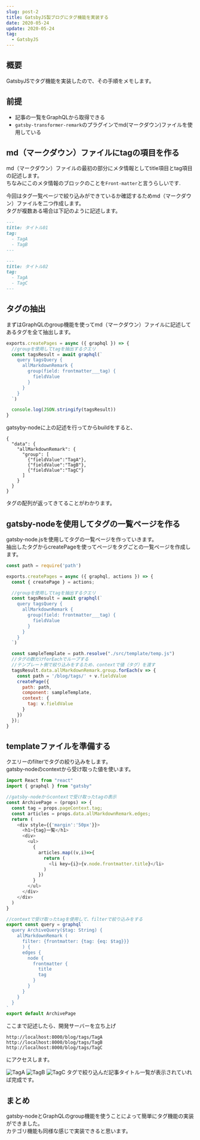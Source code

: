 ```yaml
---
slug: post-2
title: GatsbyJS製ブログにタグ機能を実装する
date: 2020-05-24
update: 2020-05-24
tag:
  - GatsbyJS
---
```


## 概要
GatsbyJSでタグ機能を実装したので、その手順をメモします。

## 前提
- 記事の一覧をGraphQLから取得できる
- `gatsby-transformer-remark`のプラグインでmd(マークダウン)ファイルを使用している

## md（マークダウン）ファイルにtagの項目を作る
md（マークダウン）ファイルの最初の部分にメタ情報としてtitle項目とtag項目の記述します。  
ちなみにこのメタ情報のブロックのことを`Front-matter`と言うらしいです.  

今回はタグ一覧ページで絞り込みができているか確認するためmd（マークダウン）ファイルを二つ作成します。  
タグが複数ある場合は下記のように記述します。

```yaml:title=index.md
---
title: タイトル01
tag:
  - TagA
  - TagB
---
```

```yaml:title=index2.md
---
title: タイトル02
tag:
  - TagA
  - TagC
---
```

## タグの抽出
まずはGraphQLのgroup機能を使ってmd（マークダウン）ファイルに記述してあるタグを全て抽出します。

```js:title=gatsby-node.js
exports.createPages = async ({ graphql }) => {
  //groupを使用してtagを抽出するクエリ
  const tagsResult = await graphql(`
    query tagsQuery {
      allMarkdownRemark {
        group(field: frontmatter___tag) {
          fieldValue
        }
      }
    }
  `)

  console.log(JSON.stringify(tagsResult))
}
```

gatsyby-nodeに上の記述を行ってからbuildをすると、

```json:title=shell
{
  "data": {
    "allMarkdownRemark": {
      "group": [
        {"fieldValue":"TagA"},
        {"fieldValue":"TagB"},
        {"fieldValue":"TagC"}
      ]
    }
  }
}
```

タグの配列が返ってきてることがわかります。

## gatsby-nodeを使用してタグの一覧ページを作る
gatsby-node.jsを使用してタグの一覧ページを作っていきます。  
抽出したタグからcreatePageを使ってページをタグごとの一覧ページを作成します。

```js:title=gatsby-node.js
const path = require('path')

exports.createPages = async ({ graphql, actions }) => {
  const { createPage } = actions;

  //groupを使用してtagを抽出するクエリ
  const tagsResult = await graphql(`
    query tagsQuery {
      allMarkdownRemark {
        group(field: frontmatter___tag) {
          fieldValue
        }
      }
    }
  `)

  const sampleTemplate = path.resolve("./src/template/temp.js")
  //タグの数だけforEachでループする
  //テンプレート側で絞り込みをするため、contextで値（タグ）を渡す
  tagsResult.data.allMarkdownRemark.group.forEach(v => {
    const path = '/blog/tags/' + v.fieldValue
    createPage({
      path: path,
      component: sampleTemplate,
      context: {
        tag: v.fieldValue
      }
    })
  });
}
```

## templateファイルを準備する
クエリーのfilterでタグの絞り込みをします。  
gatsby-nodeのcontextから受け取った値を使います。

```js:title=/src/tempalte/temp.js
import React from "react"
import { graphql } from "gatsby"

//gatsby-nodeからcontextで受け取ったtagの表示
const ArchivePage = (props) => {
  const tag = props.pageContext.tag;
  const articles = props.data.allMarkdownRemark.edges;
  return (
    <div style={{'margin':'50px'}}>
      <h1>{tag}一覧</h1>
      <div>
        <ul>
          {
            articles.map((v,i)=>{
              return (
                <li key={i}>{v.node.frontmatter.title}</li>
              )
            })
          }
        </ul>
      </div>
    </div>
  )
}

//contextで受け取ったtagを使用して、filterで絞り込みをする
export const query = graphql`
  query ArchiveQuery($tag: String) {
    allMarkdownRemark (
      filter: {frontmatter: {tag: {eq: $tag}}}
      ) {
      edges {
        node {
          frontmatter {
            title
            tag
          }
        }
      }
    }
  }
`
export default ArchivePage
```

ここまで記述したら、開発サーバーを立ち上げ  

`http://localhost:8000/blog/tags/TagA`  
`http://localhost:8000/blog/tags/TagB`  
`http://localhost:8000/blog/tags/TagC`  

にアクセスします。  

![TagA](img-1.png)
![TagB](img-2.png)
![TagC](img-3.png)
タグで絞り込んだ記事タイトル一覧が表示されていれば完成です。

## まとめ
gatsby-nodeとGraphQLのgroup機能を使うことによって簡単にタグ機能の実装ができました。  
カテゴリ機能も同様な感じで実装できると思います。